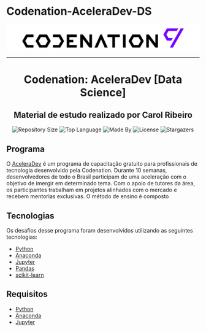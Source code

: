 # Codenation-AceleraDev-DS
<p align="center">
    <img alt="Logo Codenation" src="logo.svg">
</p>

---

<h1 align="center">
    Codenation: AceleraDev [Data Science]
</h1>

<h2 align="center">
    Material de estudo realizado por Carol Ribeiro
</h2>

<p align="center">
    <img alt="Repository Size" src="https://img.shields.io/github/repo-size/leofuchs/codenation-aceleradev">
    <img alt="Top Language" src="https://img.shields.io/github/languages/top/leofuchs/codenation-aceleradev">
    <img alt="Made By" src="https://img.shields.io/badge/Made%20By-Leonardo%20Fuchs-orange">
    <img alt="License" src="https://img.shields.io/github/license/leofuchs/codenation-aceleradev">
    <img alt="Stargazers" src="https://img.shields.io/github/stars/leofuchs/codenation-aceleradev?style=social">
</p>

## Programa

O [AceleraDev](https://www.codenation.dev/) é um programa de capacitação gratuito para profissionais de tecnologia desenvolvido pela Codenation. Durante 10 semanas, desenvolvedores de todo o Brasil participam de uma aceleração com o objetivo de imergir em determinado tema. Com o apoio de tutores da área, os participantes trabalham em projetos alinhados com o mercado e recebem mentorias exclusivas. O método de ensino é composto 

## Tecnologias

Os desafios desse programa foram desenvolvidos utilizando as seguintes tecnologias:

- [Python](https://www.python.org/)
- [Anaconda](https://www.anaconda.com/)
- [Jupyter](https://jupyter.org/)
- [Pandas](https://pandas.pydata.org/)
- [scikit-learn](https://scikit-learn.org/stable/)

## Requisitos

- [Python](https://www.python.org/)
- [Anaconda](https://www.anaconda.com/)
- [Jupyter](https://jupyter.org/)